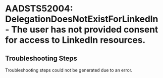 # AADSTS52004: DelegationDoesNotExistForLinkedIn - The user has not provided consent for access to LinkedIn resources.


## Troubleshooting Steps
Troubleshooting steps could not be generated due to an error.